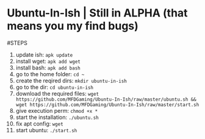 # Ubuntu-In-Ish | Still in ALPHA (that means you my find bugs)

#STEPS

1. update ish: `apk update`
2. install wget: `apk add wget`
3. install bash: `apk add bash`
4. go to the home folder: `cd ~`
5. create the reqired dirs: `mkdir ubuntu-in-ish`
6. go to the dir: `cd ubuntu-in-ish`
7. download the required files: `wget https://github.com/MFDGaming/Ubuntu-In-Ish/raw/master/ubuntu.sh && wget https://github.com/MFDGaming/Ubuntu-In-Ish/raw/master/start.sh`
8. give execution perm: `chmod +x *`
9. start the installation: `./ubuntu.sh`
10. fix apt config: `wget `
12. start ubuntu: `./start.sh`
